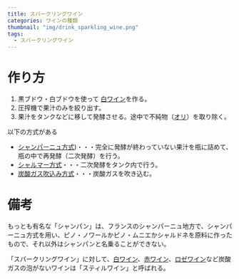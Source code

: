 ```yaml
---
title: スパークリングワイン
categories: ワインの種類
thumbnail: "img/drink_sparkling_wine.png"
tags:
  - スパークリングワイン
---
```


# 作り方

1. 黒ブドウ・白ブドウを使って [白ワイン](/posts/kinds_of_wines/write)を作る。
2. 圧搾機で果汁のみを絞り出す。
3. 果汁をタンクなどに移して発酵させる。途中で不純物（[オリ](/posts/words/ori)）を取り除く。

以下の方式がある
- [シャンパーニュ方式](/posts/words/champenoise-method))・・・完全に発酵が終わっていない果汁を瓶に詰めて、瓶の中で再発酵（二次発酵）を行う。
- [シャルマー方式](/posts/words/charmat-method)・・・二次発酵をタンク内で行う。
- [炭酸ガス吹込み方式](/posts/words/carbonation-method)・・・炭酸ガスを吹き込む。


# 備考

もっとも有名な「シャンパン」は、フランスのシャンパーニュ地方で、シャンパーニュ方式を用い、ピノ・ノワールかピノ・ムニエかシャルドネを原料に作ったもので、それ以外はシャンパンと名乗ることができない。

「スパークリングワイン」に対して、[白ワイン](/posts/kinds_of_wines/write)、[赤ワイン](/posts/kinds_of_wines/red)、[ロゼワイン](/posts/kinds_of_wines/rose)など炭酸ガスの泡がないワインは「スティルワイン」と呼ばれる。
